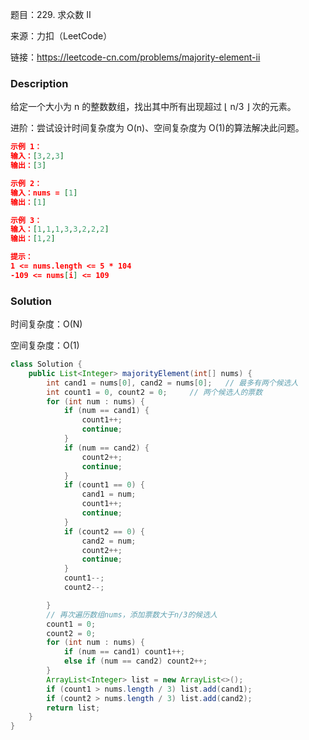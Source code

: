 题目：229. 求众数 II

来源：力扣（LeetCode）

链接：https://leetcode-cn.com/problems/majority-element-ii


### Description

给定一个大小为 n 的整数数组，找出其中所有出现超过 ⌊ n/3 ⌋ 次的元素。

进阶：尝试设计时间复杂度为 O(n)、空间复杂度为 O(1)的算法解决此问题。

 ```json
 示例 1：
 输入：[3,2,3]
 输出：[3]
 
 示例 2：
 输入：nums = [1]
 输出：[1]
 
 示例 3：
 输入：[1,1,1,3,3,2,2,2]
 输出：[1,2]
 
 提示：
 1 <= nums.length <= 5 * 104
 -109 <= nums[i] <= 109
 ```



### Solution

时间复杂度：O(N)

空间复杂度：O(1)

```java
class Solution {
    public List<Integer> majorityElement(int[] nums) {
        int cand1 = nums[0], cand2 = nums[0];	// 最多有两个候选人
        int count1 = 0, count2 = 0;		// 两个候选人的票数
        for (int num : nums) {
            if (num == cand1) {
                count1++;
                continue;
            }
            if (num == cand2) {
                count2++;
                continue;
            }
            if (count1 == 0) {
                cand1 = num;
                count1++;
                continue;
            }
            if (count2 == 0) {
                cand2 = num;
                count2++;
                continue;
            }
            count1--;
            count2--;

        }
        // 再次遍历数组nums，添加票数大于n/3的候选人
        count1 = 0;
        count2 = 0;
        for (int num : nums) {
            if (num == cand1) count1++;
            else if (num == cand2) count2++;
        }
        ArrayList<Integer> list = new ArrayList<>();
        if (count1 > nums.length / 3) list.add(cand1);
        if (count2 > nums.length / 3) list.add(cand2);
        return list;
    }
}
```

